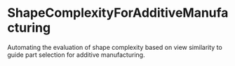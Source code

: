 # ShapeComplexityForAdditiveManufacturing
Automating the evaluation of shape complexity based on view similarity to guide part selection for additive manufacturing.
